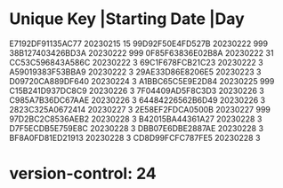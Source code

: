 # Unique Key        |Starting Date |Day
  E7192DF91135AC77   20230215       15
  99D92F50E4FD527B   20230222       999
  38B127403426BD3A   20230222       999
  0F85F63836E02B8A   20230222       31
  CC53C596843A586C   20230222       3
  69C1F678FCB21C23   20230222       3
  A59019383F53BBA9   20230222       3
  29AE33D86E8206E5   20230223       3
  D09720CA889DF640   20230224       3
  A1BBC65C5E9E2D84   20230225       999
  C15B241D937DC8C9   20230226       3
  7F04409AD5F8C3D3   20230226       3
  C985A7B36DC67AAE   20230226       3
  64484226562B6D49   20230226       3
  2823C325A0672414   20230227       3
  2E58EF2FDCA0500B   20230227       999
  97D2BC2C8536AEB2   20230228       3
  B42015BA44361A27   20230228       3
  D7F5ECDB5E759E8C   20230228       3
  DBB07E6DBE2887AE   20230228       3
  BF8A0FD81ED21913   20230228       3
  CD8D99FCFC787FE5   20230228       3
# version-control: 24
